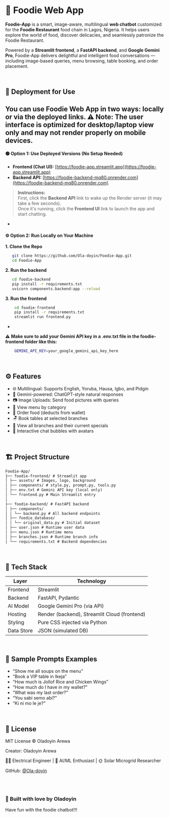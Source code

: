 ﻿# 🍲 Foodie Web App

**Foodie-App** is a smart, image-aware, multilingual **web chatbot** customized for the **Foodie Restaurant** food chain in Lagos, Nigeria. It helps users explore the world of food, discover delicacies, and seamlessly patronize the Foodie Restaurant.

Powered by a **Streamlit frontend**, a **FastAPI backend**, and **Google Gemini Pro**, Foodie-App delivers delightful and intelligent food conversations — including image-based queries, menu browsing, table booking, and order placement.


<br>


## 🚀 Deployment for Use
You can use Foodie Web App in two ways: locally or via the deployed links.
⚠️ **Note:** The user interface is optimized for **desktop/laptop view only** and may not render properly on mobile devices.
-

#### 🟢 Option 1: Use Deployed Versions (No Setup Needed)

- **Frontend (Chat UI):** [https://foodie-app.streamlit.app](https://foodie-app.streamlit.app)  
- **Backend API:** [https://foodie-backend-mq80.onrender.com](https://foodie-backend-mq80.onrender.com)

> **Instructions:**  
> First, click the **Backend API** link to wake up the Render server (it may take a few seconds).  
> Once it's running, click the **Frontend UI** link to launch the app and start chatting.
-

#### ⚙️ Option 2: Run Locally on Your Machine

**1. Clone the Repo**
 ```bash
    git clone https://github.com/Ola-doyin/Foodie-App.git
    cd Foodie-App
 ```

**2. Run the backend**
 ```bash
    cd foodie-backend
    pip install -r requirements.txt
    uvicorn components.backend:app --reload
 ```

**3. Run the frontend**
```bash
    cd foodie-frontend
    pip install -r requirements.txt
    streamlit run frontend.py
```
-

⚠️ **Make sure to add your Gemini API key in a .env.txt file in the foodie-frontend folder like this:**
```bash
    GEMINI_API_KEY=your_google_gemini_api_key_here
```

<br>


## ⚙️ Features

- 🌐 Multilingual: Supports English, Yoruba, Hausa, Igbo, and Pidgin
- 🧠 Gemini-powered: ChatGPT-style natural responses
- 📷 Image Uploads: Send food pictures with queries
- 🍱 View menu by category
- 🧾 Order food (deducts from wallet)
- 🪑 Book tables at selected branches
- 📍 View all branches and their current specials
- 💬 Interactive chat bubbles with avatars


<br>


## 🏗️ Project Structure
```md
Foodie-App/
├── foodie-frontend/ # Streamlit app
│ ├── assets/ # Images, logo, background
│ ├── components/ # style.py, prompt.py, tools.py
│ ├── env.txt # Gemini API key (local only)
│ └── frontend.py # Main Streamlit entry
│
├── foodie-backend/ # FastAPI backend
│ ├── components/
│ │ └── backend.py # All backend endpoints
│ ├── foodie_database/
│ │ └── original_data.py # Initial dataset
│ ├── user.json # Runtime user data
│ ├── menu.json # Runtime menu
│ ├── branches.json # Runtime branch info
│ └── requirements.txt # Backend dependencies
```


<br>


## 🔧 Tech Stack

| Layer     | Technology                    |
|-----------|-------------------------------|
| Frontend  | Streamlit                     |
| Backend   | FastAPI, Pydantic             |
| AI Model  | Google Gemini Pro (via API)   |
| Hosting   | Render (backend), Streamlit Cloud (frontend) |
| Styling   | Pure CSS injected via Python  |
| Data Store| JSON (simulated DB)           |


<br>


## 💬 Sample Prompts Examples

- “Show me all soups on the menu”
- “Book a VIP table in Ikeja”
- “How much is Jollof Rice and Chicken Wings”
- “How much do I have in my wallet?”
- “What was my last order?”
- “You sabi semo abi?”
- “Ki ni mo le je?”
  

<br>


## 📄 License
MIT License © Oladoyin Arewa

Creator: Oladoyin Arewa

👩‍🔬 Electrical Engineer | 🧠 AI/ML Enthusiast | 🌞 Solar Microgrid Researcher

GitHub: [@Ola-doyin](https://github.com/Ola-doyin)  

<br>
<br>


### 💖 Built with love by Oladoyin
Have fun with the foodie chatbot!!!
